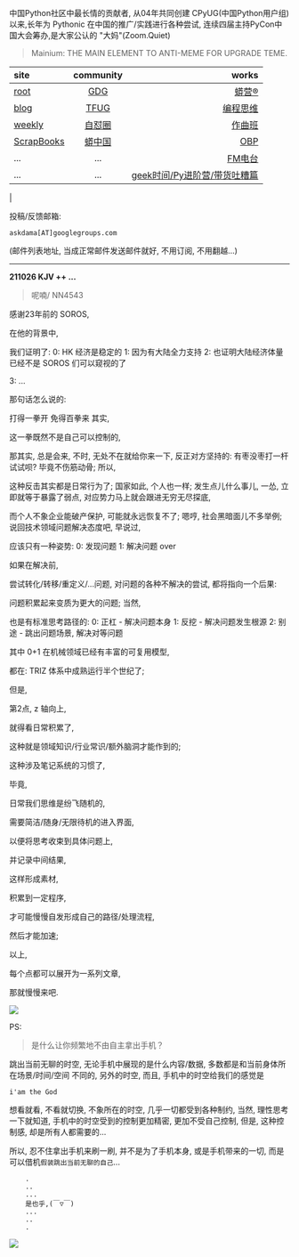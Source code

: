 中国Python社区中最长情的贡献者, 从04年共同创建 CPyUG(中国Python用户组)以来,长年为 Pythonic 在中国的推广/实践进行各种尝试, 连续四届主持PyCon中国大会筹办,是大家公认的 "大妈"(Zoom.Quiet)

> Mainium: THE MAIN ELEMENT TO ANTI-MEME FOR UPGRADE TEME.

| site | community | works |
| :-----| :----: | ----: |
| [root](http://zoomquiet.io/) | [GDG](https://blog.zhgdg.org/) | [蟒营®](https://doc.101.camp/) |
| [blog](https://blog.zoomquiet.io/pages/zoomquiet.html) | [TFUG](http://zh.tfug.world/) | [编程思维](https://py.101.camp/) |
| [weekly](http://weekly.pychina.org/) | [自怼圈](https://du.101.camp/) | [作曲班](https://mu.101.camp/) |
| [ScrapBooks](https://zoomquiet.io/collection.html) | [蟒中国](https://pychina.org/) | [OBP](https://zoomquiet.io/obp/index.html) |
| ... | ... | [FM电台](https://fm.101.camp/) |
| ... | ... | [geek时间/Py进阶营/带货吐糟篇](https://fm.101.camp/2020/geek2py-dama.html) 
 |


投稿/反馈邮箱:

    askdama[AT]googlegroups.com

(邮件列表地址, 
当成正常邮件发送邮件就好, 不用订阅, 不用翻越...)


---------------------------------------------------
**211026 KJV ++ ...**

> 呢喃/ NN4543



感谢23年前的 SOROS,

在他的背景中,

我们证明了:
0: HK 经济是稳定的
1: 因为有大陆全力支持
2: 也证明大陆经济体量已经不是 SOROS 们可以窥视的了

3: ...

那句话怎么说的:

打得一拳开 免得百拳来
其实, 

这一拳既然不是自己可以控制的,

那其实,
总是会来,
不时,
无处不在就给你来一下,
反正对方坚持的:
有枣没枣打一杆试试呗?
毕竟不伤筋动骨;
所以, 

这种反击其实都是日常行为了;
国家如此,
个人也一样;
发生点儿什么事儿,
一怂,
立即就等于暴露了弱点,
对应势力马上就会跟进无穷无尽探底,

而个人不象企业能破产保护,
可能就永远恢复不了;
嗯哼,
社会黑暗面儿不多举例;
说回技术领域问题解决态度吧,
早说过,

应该只有一种姿势:
0: 发现问题
1: 解决问题
over

如果在解决前, 

尝试转化/转移/重定义/...问题,
对问题的各种不解决的尝试,
都将指向一个后果:

问题积累起来变质为更大的问题;
当然,

也是有标准思考路径的:
0: 正杠 - 解决问题本身
1:  反挖 - 解决问题发生根源
2: 别途 - 跳出问题场景, 解决对等问题

其中 0+1 在机械领域已经有丰富的可复用模型,

都在: TRIZ 体系中成熟运行半个世纪了;

但是, 

第2点, z 轴向上,

就得看日常积累了,

这种就是领域知识/行业常识/额外脑洞才能作到的;

这种涉及笔记系统的习惯了,

毕竟,

日常我们思维是纷飞随机的,

需要简洁/随身/无限待机的进入界面,

以便将思考收束到具体问题上,

并记录中间结果,

这样形成素材,

积累到一定程序,

才可能慢慢自发形成自己的路径/处理流程,

然后才能加速;

以上,

每个点都可以展开为一系列文章,

那就慢慢来吧.​





![](https://ipic.zoomquiet.top/2021-10-25-zq42-today-card-2110.026.jpeg)


PS:
> 是什么让你频繁地不由自主拿出手机？

跳出当前无聊的时空,
无论手机中展现的是什么内容/数据,
多数都是和当前身体所在场景/时间/空间 不同的,
另外的时空,
而且, 手机中的时空给我们的感觉是

    i'am the God

想看就看, 不看就切换,
不象所在的时空, 几乎一切都受到各种制约,
当然,
理性思考一下就知道,
手机中的时空受到的控制更加精密, 更加不受自己控制,
但是, 这种控制感,
却是所有人都需要的...

所以, 
忍不住拿出手机来刷一刷,
并不是为了手机本身, 或是手机带来的一切,
而是可以借机`假装跳出当前无聊的自己`...



```
    .
    ..
    ...
    是也乎,(￣▽￣)
    ...
    ..
    .
```


![](http://ydlj.zoomquiet.top/ipic/2021-07-10-210701DU21-zip.jpg)


